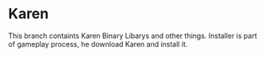 # Karen

This branch containts Karen Binary Libarys and other things. Installer is part of gameplay process, he download Karen and install it.
